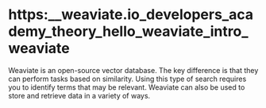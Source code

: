 # https:\_\_weaviate.io_developers_academy_theory_hello_weaviate_intro_weaviate

Weaviate is an open-source vector database. The key difference is that they can perform tasks based on similarity. Using this type of search requires you to identify terms that may be relevant. Weaviate can also be used to store and retrieve data in a variety of ways.
